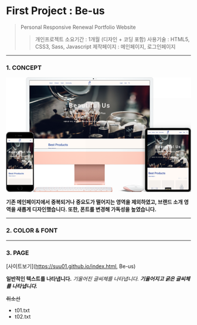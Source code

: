 # First Project : Be-us
> Personal Responsive Renewal Portfolio Website
>> 개인프로젝트
   소요기간 : 1개월 (디자인 + 코딩 포함)
   사용기술 : HTML5, CSS3, Sass, Javascript
   제작페이지 : 메인페이지, 로그인페이지

* * *
### 1. CONCEPT
![CONCEPT](./images/pf1-d.png)

**기존 메인페이지에서 중복되거나 중요도가 떨어지는 영역을 제외하였고, 브랜드 소개 영역을 새롭게 디자인했습니다. 또한, 폰트를 변경해 가독성을 높였습니다.**

* * *
### 2. COLOR & FONT

* * *
### 3. PAGE

[사이트보기](https://suu01.github.io/index.html, Be-us)




**일반적인 텍스트를 나타냅니다.**
*기울어진 글씨체를 나타냅니다.*
***기울어지고 굵은 글씨체를 나타냅니다.***

~~취소선~~

- t01.txt
- t02.txt